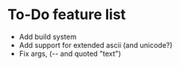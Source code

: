 # To-Do feature list
- Add build system
- Add support for extended ascii (and unicode?)
- Fix args, (-- and quoted "text")